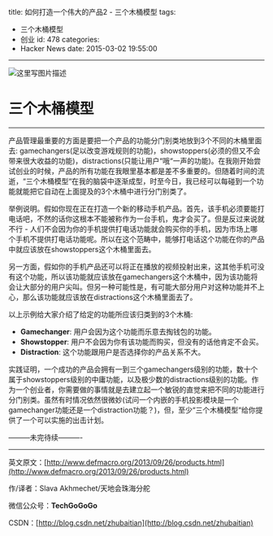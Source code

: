 title: 如何打造一个伟大的产品2 - 三个木桶模型
tags:
  - 三个木桶模型
  - 创业
id: 478
categories:
  - Hacker News
date: 2015-03-02 19:55:00
---

<div id="article_content" class="article_content">&#13;
        <div class="markdown_views">

![这里写图片描述](http://img.blog.csdn.net/20150302190450769)

# 三个木桶模型

* * *

产品管理最重要的方面是要把一个产品的功能分门别类地放到3个不同的木桶里面去: gamechangers(足以改变游戏规则的功能)，showstoppers(必须的但又不会带来很大收益的功能)，distractions(只能让用户“哦“一声的功能)。在我刚开始尝试创业的时候，产品的所有功能在我眼里基本都是差不多重要的。但随着时间的流逝，“三个木桶模型“在我的脑袋中逐渐成型，时至今日，我已经可以每碰到一个功能就能把它自动在上面提及的3个木桶中进行分门别类了。

举例说明。假如你现在正在打造一个新的移动手机产品。首先，该手机必须要能打电话吧，不然的话你这根本不能被称作为一台手机，鬼才会买了。但是反过来说就不行 - 人们不会因为你的手机提供打电话功能就会购买你的手机，因为市场上哪个手机不提供打电话功能呢。所以在这个范畴中，能够打电话这个功能在你的产品中就应该放在showstoppers这个木桶里面去。

另一方面，假如你的手机产品还可以将正在播放的视频投射出来，这其他手机可没有这个功能，所以该功能就应该放在gamechangers这个木桶中，因为该功能将会让大部分的用户尖叫。但另一种可能性是，有可能大部分用户对这种功能并不上心，那么该功能就应该放在distractions这个木桶里面去了。

以上示例给大家介绍了给定的功能所应该归类到的3个木桶:

*   **Gamechanger**: 用户会因为这个功能而乐意去掏钱包的功能。
*   **Showstopper**: 用户不会因为你有该功能而购买，但没有的话他肯定不会买。
*   **Distraction**: 这个功能跟用户是否选择你的产品关系不大。

实践证明，一个成功的产品会拥有一到三个gamechangers级别的功能，数十个属于showstoppers级别的中庸功能，以及极少数的distractions级别的功能。作为一个创业者，你需要做的事情就是去建立起一个敏锐的直觉来把不同的功能进行分门别类。虽然有时情况依然很微妙(试问一个内嵌的手机投影模块是一个gamechanger功能还是一个distraction功能？)，但，至少“三个木桶模型“给你提供了一个可以实施的出击计划。

———未完待续———-

* * *

英文原文：[http://www.defmacro.org/2013/09/26/products.html](http://www.defmacro.org/2013/09/26/products.html)  

作/译者：Slava Akhmechet/天地会珠海分舵  

微信公众号：**TechGoGoGo**  

CSDN：[http://blog.csdn.net/zhubaitian](http://blog.csdn.net/zhubaitian)
</div>&#13;
        <script type="text/javascript"><![CDATA[
            $(function () {
                $('pre.prettyprint code').each(function () {
                    var lines = $(this).text().split('n').length;
                    var $numbering = $('<ul/>').addClass('pre-numbering').hide();
                    $(this).addClass('has-numbering').parent().append($numbering);
                    for (i = 1; i <= lines; i++) {
                        $numbering.append($('<li/>').text(i));
                    };
                    $numbering.fadeIn(1700);
                });
            });
        ]]></script></div>